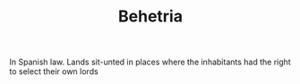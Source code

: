 ---
title: Behetria
permalink: "/definitions/behetria.html"
body: In Spanish law. Lands sit-unted in places where the inhabitants had the right
  to select their own lords
published_at: '2018-07-07'
layout: post
---